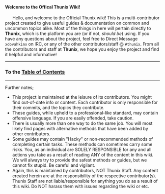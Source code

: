 <!--<center><h1>Official Thunix Wiki.</h1></center>   ~Need to Return to this at some point.-->
<!-- Buttons Here... -->
#### Welcome to the Offical Thunix Wiki!

&nbsp;&nbsp;&nbsp;&nbsp;&nbsp;&nbsp;Hello, and welcome to the Official Thunix wiki!
This is a multi-contributor project created to give useful guides & documentation on common and uncommon topics alike. Most of the things in here will pertain directly to **Thunix**, which is the platform you are (or if not, _should be_) using.
If you have any questions about the project, feel free to Direct Message ``xdovahkinx`` on IRC, or any of the other contributors/staff @ ``#thunix``.
From all the contributors and staff at **Thunix**, we hope you enjoy the project and find it helpful and informative!
***
### To the [Table of Contents](tableofcontents)
***
Further notes;

  - This project is maintained at the leisure of its contributors. You might find out-of-date info or content. Each contributor is only responsible for their commits, and the topics they contribute.
  - These guides, while upheld to a professional-like standard, may contain offensive language. If you are easily offended, take caution.
  - There is usually more than one way to do the same job. You will most likely find pages with alternative methods that have been added by other contributors.
  - Some guides may contain "Hacky" or non-recommended methods of completing certain tasks. These methods can sometimes carry some risks. You, as an individual are SOLELY RESPONSIBLE for any and all actions you take as a result of reading ANY of the content in this wiki. We will always try to provide the safest methods or guides, but we cannot fix stupid. Be careful and vigilant.
  - Again, this is maintained by contributors, NOT Thunix Staff. Any content created herein are at the responsibility of the respective contributor(s). Thunix Staff are not liable/responsible for anything you do as a result of this wiki. Do NOT harass them with issues regarding the wiki or etc.
